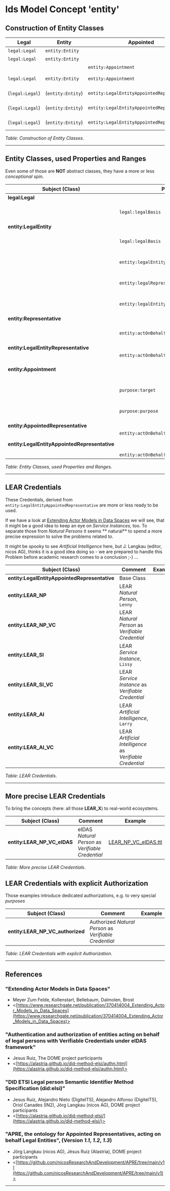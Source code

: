 # lds Model Concept 'entity'

## Construction of Entity Classes

| Legal           | Entity              | Appointed                                   | Representative                 | Result                                                    | Comment                |
|-----------------|---------------------|---------------------------------------------|--------------------------------|-----------------------------------------------------------|------------------------|
| `legal:Legal`   | `entity:Entity`     |                                             |                                | **entity:LegalEntity**                                    | **LE**                 |
| `legal:Legal`   | `entity:Entity`     |                                             | `entity:Representative`        | **entity:LegalEntityRepresentative**                      | **LER**                |
|                 |                     | `entity:Appointment`                        | `entity:Representative`        | **entity:AppointedRepresentative**                        |                        |
| `legal:Legal`   | `entity:Entity`     | `entity:Appointment`                        | `entity:Representative`        | **entity:LegalEntityAppointedAppointedRepresentative**    | **LEAR**, (abstract)   |
| (`legal:Legal`) | (`entity:Entity`)   | `entity:LegalEntityAppointedRepresentative` | `entity:NaturalPerson`         | **entity:LegalEntityAppointedAppointedRepresentative_NP** | **LEAR_NP**, "*Lenny*" |
| (`legal:Legal`) | (`entity:Entity`)   | `entity:LegalEntityAppointedRepresentative` | `entity:ServiceInstance`       | **entity:LegalEntityAppointedAppointedRepresentative_SI** | **LEAR_SI**, "*Lissy*" |
| (`legal:Legal`) | (`entity:Entity`)   | `entity:LegalEntityAppointedRepresentative` | `entity:ArtificialIntelligenz` | **entity:LegalEntityAppointedAppointedRepresentative_AI** | **LEAR_AI**, "*Larry*" |

*Table: Construction of Entity Classes*.

---

## Entity Classes, used Properties and Ranges

Even some of those are **NOT** abstract classes, they have a more or less *conceptional* spin.

| Subject (Class)                               | Property                                    | Range                                       | Comment                                                        |
|-----------------------------------------------|---------------------------------------------|---------------------------------------------|----------------------------------------------------------------|
| **legal:Legal**                               |                                             |                                             |                                                                |
|                                               | `legal:legalBasis`                          | *undefined*                                 | Range ILO (intentionally left open)                            |
| **entity:LegalEntity**                        |                                             |                                             | **LE**                                                         |
|                                               | `legal:legalBasis`                          | *undefined*                                 | Range ILO (intentionally left open)                            |
|                                               | `entity:legalEntityIdentifier`              | *undefined*                                 | Range ILO (intentionally left open)                            |
|                                               | `entity:legalRepresentative`                | `entity:LegalEntityRepresentative`          | All *Representatives* (Natural Person) of given *Legal Entity* |
|                                               | `entity:legalEntityAppointedRepresentative` | `entity:LegalEntityAppointedRepresentative` | All *Appointed Representatives* of given *Legal Entity*        |
| **entity:Representative**                     |                                             |                                             |                                                                |
|                                               | `entity:actOnBehalf`                        | *undefined*                                 | Range ILO (intentionally left open)                            |
| **entity:LegalEntityRepresentative**          |                                             |                                             | **LER**                                                        |
|                                               | `entity:actOnBehalf`                        | `entity:LegalEntity`                        |                                                                |
| **entity:Appointment**                        |                                             |                                             | Subclass of: `entity:Authorization`, `                         |
|                                               | `purpose:target`                            | *undefined*                                 | Range ILO (intentionally left open by `purpose:`)              |
|                                               | `purpose:purpose`                           | *undefined*                                 | Range ILO (intentionally left open by `purpose:`)              |
| **entity:AppointedRepresentative**            |                                             |                                             |                                                                |
|                                               | `entity:actOnBehalf`                        | `entity:Entity`                             |                                                                |
| **entity:LegalEntityAppointedRepresentative** |                                             |                                             | **LEAR**, (**LEAR_NP**, **LEAR_SI**, **LEAR_AI**)              |
|                                               | `entity:actOnBehalf`                        | `entity:LegalEntity`                        |                                                                |

*Table: Entity Classes, used Properties and Ranges*.

---

## LEAR Credentials

These Credentials, derived from `entity:LegalEntityAppointedRepresentative` are more or less ready to be used.

If we have a look at [Extending Actor Models in Data Spaces](#extending-actor-models-in-data-spaces) we will see, that
it might be a good idea to keep an eye on *Service Instances*, too. To separate those from *Natural Persons* it seems **
natural** to spend a more precise expression to solve the problems related to.

It might be spooky to see *Artificial Intelligence* here, but J. Langkau (editor, nicos AG), thinks it is a good idea
doing so - we are prepared to handle this Problem before academic research comes to a conclusion ;-) ...

| Subject (Class)                               | Comment                                                     | Example                 |
|-----------------------------------------------|-------------------------------------------------------------|-------------------------|
| **entity:LegalEntityAppointedRepresentative** | Base Class                                                  |                         |
| **entity:LEAR_NP**                            | LEAR *Natural Person*, `Lenny`                              |                         |
| **entity:LEAR_NP_VC**                         | LEAR *Natural Person* as *Verifiable Credential*            | [](./LEAR/example/.ttl) |
| **entity:LEAR_SI**                            | LEAR *Service Instance*, `Lissy`                            |                         |
| **entity:LEAR_SI_VC**                         | LEAR *Service Instance* as *Verifiable Credential*          |                         |
| **entity:LEAR_AI**                            | LEAR *Artificial Intelligence*, `Larry`                     |                         |
| **entity:LEAR_AI_VC**                         | LEAR *Artificial Intelligence* as *Verifiable Credential*   |                         |

*Table: LEAR Credentials*.

---

## More precise LEAR Credentials

To bring the concepts (here: all those **LEAR_X**) to real-world ecosystems.

| Subject (Class)             | Comment                                           | Example                                                    |
|-----------------------------|---------------------------------------------------|------------------------------------------------------------|
| **entity:LEAR_NP_VC_eIDAS** | eIDAS *Natural Person* as *Verifiable Credential* | [LEAR_NP_VC_eIDAS.ttl](./LEAR/usage/LEAR_NP_VC_eIDAS.ttl)  |

*Table: More precise LEAR Credentials*.

## LEAR Credentials with explicit Authorization

Those examples introduce dedicated authorizations, e.g. to very special *purposes* 

| Subject (Class)                  | Comment                                                | Example                                 |
|----------------------------------|--------------------------------------------------------|-----------------------------------------|
| **entity:LEAR_NP_VC_authorized** | Authorized *Natural Person* as *Verifiable Credential* | [](./LEAR/example/.ttl) |

*Table: LEAR Credentials with explicit Authorization*.

---

## References

### "Extending Actor Models in Data Spaces"

- Meyer Zum Felde, Kollenstart, Bellebaum, Dalmolen, Brost
- <[https://www.researchgate.net/publication/370414004_Extending_Actor_Models_in_Data_Spaces](https://www.researchgate.net/publication/370414004_Extending_Actor_Models_in_Data_Spaces)>

### "Authentication and authorization of entities acting on behalf of legal persons with Verifiable Credentials under eIDAS framework"

- Jesus Ruiz, The DOME project participants
- <[https://alastria.github.io/did-method-elsi/authn.html](https://alastria.github.io/did-method-elsi/authn.html)>

### "DID ETSI Legal person Semantic Identifier Method Specification (did:elsi)"

- Jesus Ruiz, Alejandro Nieto (DigitelTS), Alejandro Alfonso (DigitelTS), Oriol Canades (IN2), Jörg Langkau (nicos AG),
  DOME project participants
- <[https://alastria.github.io/did-method-elsi/](https://alastria.github.io/did-method-elsi/)>

### "APRE, the ontology for Appointed Representatives, acting on behalf Legal Entities", (Version *1.1*, *1.2*, *1.3*)

- Jörg Langkau (nicos AG), Jésus Ruiz (Alastria), DOME project participants
- <[https://github.com/nicosResearchAndDevelopment/APRE/tree/main/v1](https://github.com/nicosResearchAndDevelopment/APRE/tree/main/v1)>

---
